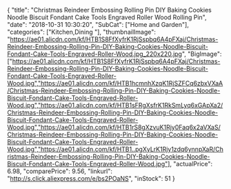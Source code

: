 {
	"title": "Christmas Reindeer Embossing Rolling Pin DIY Baking Cookies Noodle Biscuit Fondant Cake Tools Engraved Roller Wood Rolling Pin",
	"date": "2018-10-31 10:30:20",
	"SubCat": ["Home and Garden"],
	"categories": ["Kitchen,Dining "],
	"thumbnailImage": "https://ae01.alicdn.com/kf/HTB1S8FfXyfrK1RjSspbq6A4pFXaj/Christmas-Reindeer-Embossing-Rolling-Pin-DIY-Baking-Cookies-Noodle-Biscuit-Fondant-Cake-Tools-Engraved-Roller-Wood.jpg_220x220.jpg",
	"BigImage": ["https://ae01.alicdn.com/kf/HTB1S8FfXyfrK1RjSspbq6A4pFXaj/Christmas-Reindeer-Embossing-Rolling-Pin-DIY-Baking-Cookies-Noodle-Biscuit-Fondant-Cake-Tools-Engraved-Roller-Wood.jpg","https://ae01.alicdn.com/kf/HTB1hcmnhXzqK1RjSZFCq6zbxVXaA/Christmas-Reindeer-Embossing-Rolling-Pin-DIY-Baking-Cookies-Noodle-Biscuit-Fondant-Cake-Tools-Engraved-Roller-Wood.jpg","https://ae01.alicdn.com/kf/HTB1sFRgXsfrK1RkSmLyq6xGApXa2/Christmas-Reindeer-Embossing-Rolling-Pin-DIY-Baking-Cookies-Noodle-Biscuit-Fondant-Cake-Tools-Engraved-Roller-Wood.jpg","https://ae01.alicdn.com/kf/HTB1rS8gXzvuK1Rjy0Faq6x2aVXaS/Christmas-Reindeer-Embossing-Rolling-Pin-DIY-Baking-Cookies-Noodle-Biscuit-Fondant-Cake-Tools-Engraved-Roller-Wood.jpg","https://ae01.alicdn.com/kf/HTB1..pgXyLrK1Rjy1zdq6ynnpXaR/Christmas-Reindeer-Embossing-Rolling-Pin-DIY-Baking-Cookies-Noodle-Biscuit-Fondant-Cake-Tools-Engraved-Roller-Wood.jpg"],
	"actualPrice": 6.98,
	"comparePrice": 9.56,
	"linkurl": "http://s.click.aliexpress.com/e/bs2POaNS",
	"inStock": 51
}

